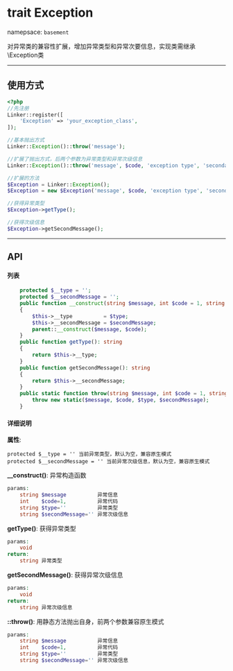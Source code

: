 # trait Exception
namepsace: `basement`

对异常类的兼容性扩展，增加异常类型和异常次要信息，实现类需继承\Exception类

---



## 使用方式

~~~php
<?php
//先注册
Linker::register([
	'Exception' => 'your_exception_class',
]);

//基本抛出方式
Linker::Exception()::throw('message');

//扩展了抛出方式，后两个参数为异常类型和异常次级信息
Linker::Exception()::throw('message', $code, 'exception type', 'secondary message');

//扩展的方法
$Exception = Linker::Exception();
$Exception = new $Exception('message', $code, 'exception type', 'secondary message');

//获得异常类型
$Exception->getType();

//获得次级信息
$Exception->getSecondMessage();
~~~

---



## API

#### 列表
~~~php
    protected $__type = '';
    protected $__secondMessage = '';
    public function __construct(string $message, int $code = 1, string $type = '', string $secondMessage = '')
    {
        $this->__type          = $type;
        $this->__secondMessage = $secondMessage;
        parent::__construct($message, $code);
    }
    public function getType(): string
    {
        return $this->__type;
    }
    public function getSecondMessage(): string
    {
        return $this->__secondMessage;
    }
    public static function throw(string $message, int $code = 1, string $type = '', string $secondMessage = '') {
        throw new static($message, $code, $type, $secondMessage);
    }
~~~

#### 详细说明

**属性**:
```
protected $__type = '' 当前异常类型，默认为空，兼容原生模式
protected $__secondMessage = '' 当前异常次级信息，默认为空，兼容原生模式
```

**__construct()**: 异常构造函数
```php
params:
	string $message          异常信息
	int    $code=1,          异常代码
	string $type=''          异常类型
	string $secondMessage='' 异常次级信息
```

**getType()**: 获得异常类型
```php
params:
	void
return:
	string 异常类型
```

**getSecondMessage()**: 获得异常次级信息
```php
params:
	void
return:
	string 异常次级信息
```

**::throw()**: 用静态方法抛出自身，前两个参数兼容原生模式
```php
params:
	string $message          异常信息
	int    $code=1,          异常代码
	string $type=''          异常类型
	string $secondMessage='' 异常次级信息
```